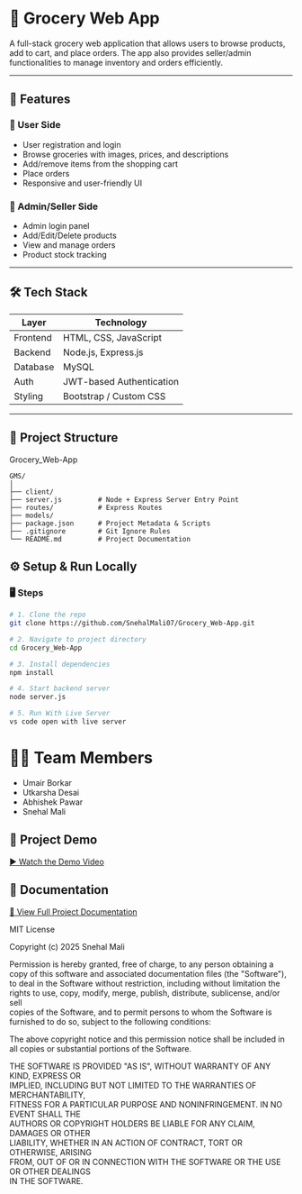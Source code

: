 # 🛒 Grocery Web App

A full-stack grocery web application that allows users to browse products, add to cart, and place orders. The app also provides seller/admin functionalities to manage inventory and orders efficiently.

---

## 🚀 Features

### 👤 User Side
- User registration and login
- Browse groceries with images, prices, and descriptions
- Add/remove items from the shopping cart
- Place orders
- Responsive and user-friendly UI

### 🔐 Admin/Seller Side
- Admin login panel
- Add/Edit/Delete products
- View and manage orders
- Product stock tracking

---

## 🛠️ Tech Stack

| Layer        | Technology                       |
|-------------|----------------------------------|
| Frontend    |  HTML, CSS, JavaScript           |
| Backend     | Node.js, Express.js              |
| Database    | MySQL                            |
| Auth        | JWT-based Authentication         |
| Styling     | Bootstrap / Custom CSS           |

---

## 📁 Project Structure
Grocery_Web-App
```
GMS/
│
├── client/          
├── server.js         # Node + Express Server Entry Point
├── routes/           # Express Routes
├── models/          
├── package.json      # Project Metadata & Scripts
├── .gitignore        # Git Ignore Rules
└── README.md         # Project Documentation
```

## ⚙️ Setup & Run Locally
### 🖥️ Steps

```bash
# 1. Clone the repo
git clone https://github.com/SnehalMali07/Grocery_Web-App.git

# 2. Navigate to project directory
cd Grocery_Web-App

# 3. Install dependencies
npm install

# 4. Start backend server
node server.js

# 5. Run With Live Server
vs code open with live server

```

# 👨‍💻 Team Members
- Umair Borkar 
- Utkarsha Desai
- Abhishek Pawar
- Snehal Mali

## 🎥 Project Demo

[▶️ Watch the Demo Video](https://github.com/uborkar/Grocery_Web-App/blob/main/git-clone.mp4)

## 📘 Documentation

[📄 View Full Project Documentation](https://github.com/uborkar/Grocery_Web-App/blob/main/Grocery_WebApp_Documentation.docx)
 
MIT License

Copyright (c) 2025 Snehal Mali

Permission is hereby granted, free of charge, to any person obtaining a copy
of this software and associated documentation files (the "Software"), to deal
in the Software without restriction, including without limitation the rights
to use, copy, modify, merge, publish, distribute, sublicense, and/or sell   
copies of the Software, and to permit persons to whom the Software is         
furnished to do so, subject to the following conditions:                      

The above copyright notice and this permission notice shall be included in    
all copies or substantial portions of the Software.                           

THE SOFTWARE IS PROVIDED "AS IS", WITHOUT WARRANTY OF ANY KIND, EXPRESS OR    
IMPLIED, INCLUDING BUT NOT LIMITED TO THE WARRANTIES OF MERCHANTABILITY,      
FITNESS FOR A PARTICULAR PURPOSE AND NONINFRINGEMENT. IN NO EVENT SHALL THE   
AUTHORS OR COPYRIGHT HOLDERS BE LIABLE FOR ANY CLAIM, DAMAGES OR OTHER        
LIABILITY, WHETHER IN AN ACTION OF CONTRACT, TORT OR OTHERWISE, ARISING       
FROM, OUT OF OR IN CONNECTION WITH THE SOFTWARE OR THE USE OR OTHER DEALINGS  
IN THE SOFTWARE.                                                               

